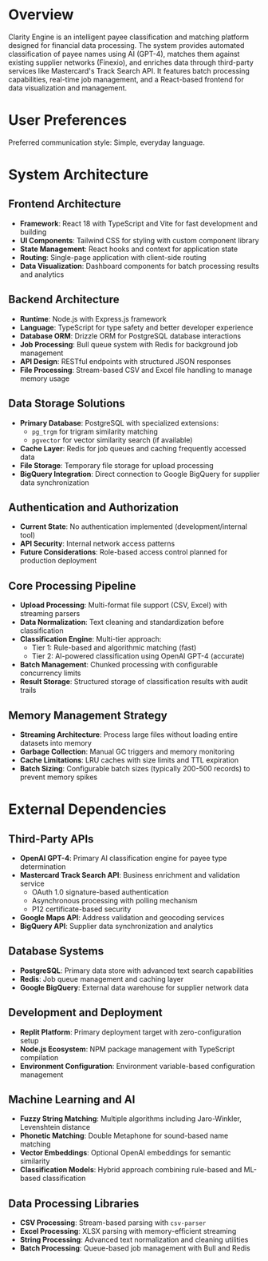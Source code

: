 # Overview

Clarity Engine is an intelligent payee classification and matching platform designed for financial data processing. The system provides automated classification of payee names using AI (GPT-4), matches them against existing supplier networks (Finexio), and enriches data through third-party services like Mastercard's Track Search API. It features batch processing capabilities, real-time job management, and a React-based frontend for data visualization and management.

# User Preferences

Preferred communication style: Simple, everyday language.

# System Architecture

## Frontend Architecture
- **Framework**: React 18 with TypeScript and Vite for fast development and building
- **UI Components**: Tailwind CSS for styling with custom component library
- **State Management**: React hooks and context for application state
- **Routing**: Single-page application with client-side routing
- **Data Visualization**: Dashboard components for batch processing results and analytics

## Backend Architecture
- **Runtime**: Node.js with Express.js framework
- **Language**: TypeScript for type safety and better developer experience
- **Database ORM**: Drizzle ORM for PostgreSQL database interactions
- **Job Processing**: Bull queue system with Redis for background job management
- **API Design**: RESTful endpoints with structured JSON responses
- **File Processing**: Stream-based CSV and Excel file handling to manage memory usage

## Data Storage Solutions
- **Primary Database**: PostgreSQL with specialized extensions:
  - `pg_trgm` for trigram similarity matching
  - `pgvector` for vector similarity search (if available)
- **Cache Layer**: Redis for job queues and caching frequently accessed data
- **File Storage**: Temporary file storage for upload processing
- **BigQuery Integration**: Direct connection to Google BigQuery for supplier data synchronization

## Authentication and Authorization
- **Current State**: No authentication implemented (development/internal tool)
- **API Security**: Internal network access patterns
- **Future Considerations**: Role-based access control planned for production deployment

## Core Processing Pipeline
- **Upload Processing**: Multi-format file support (CSV, Excel) with streaming parsers
- **Data Normalization**: Text cleaning and standardization before classification
- **Classification Engine**: Multi-tier approach:
  - Tier 1: Rule-based and algorithmic matching (fast)
  - Tier 2: AI-powered classification using OpenAI GPT-4 (accurate)
- **Batch Management**: Chunked processing with configurable concurrency limits
- **Result Storage**: Structured storage of classification results with audit trails

## Memory Management Strategy
- **Streaming Architecture**: Process large files without loading entire datasets into memory
- **Garbage Collection**: Manual GC triggers and memory monitoring
- **Cache Limitations**: LRU caches with size limits and TTL expiration
- **Batch Sizing**: Configurable batch sizes (typically 200-500 records) to prevent memory spikes

# External Dependencies

## Third-Party APIs
- **OpenAI GPT-4**: Primary AI classification engine for payee type determination
- **Mastercard Track Search API**: Business enrichment and validation service
  - OAuth 1.0 signature-based authentication
  - Asynchronous processing with polling mechanism
  - P12 certificate-based security
- **Google Maps API**: Address validation and geocoding services
- **BigQuery API**: Supplier data synchronization and analytics

## Database Systems
- **PostgreSQL**: Primary data store with advanced text search capabilities
- **Redis**: Job queue management and caching layer
- **Google BigQuery**: External data warehouse for supplier network data

## Development and Deployment
- **Replit Platform**: Primary deployment target with zero-configuration setup
- **Node.js Ecosystem**: NPM package management with TypeScript compilation
- **Environment Configuration**: Environment variable-based configuration management

## Machine Learning and AI
- **Fuzzy String Matching**: Multiple algorithms including Jaro-Winkler, Levenshtein distance
- **Phonetic Matching**: Double Metaphone for sound-based name matching
- **Vector Embeddings**: Optional OpenAI embeddings for semantic similarity
- **Classification Models**: Hybrid approach combining rule-based and ML-based classification

## Data Processing Libraries
- **CSV Processing**: Stream-based parsing with `csv-parser`
- **Excel Processing**: XLSX parsing with memory-efficient streaming
- **String Processing**: Advanced text normalization and cleaning utilities
- **Batch Processing**: Queue-based job management with Bull and Redis